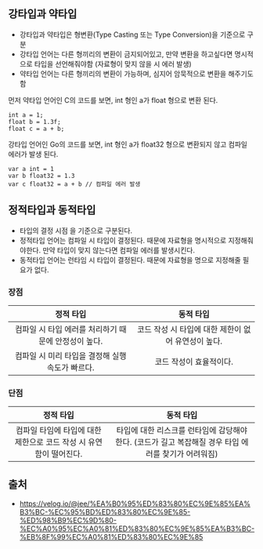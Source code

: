 ## 강타입과 약타입  
* 강타입과 약타입은 형변환(Type Casting 또는 Type Conversion)을 기준으로 구분  
* 강타입 언어는 다른 형끼리의 변환이 금지되어있고, 만약 변환을 하고싶다면 명시적으로 타입을 선언해줘야함 (자료형이 맞지 않을 시 에러 발생)  
* 약타입 언어는 다른 형끼리의 변환이 가능하며, 심지어 암묵적으로 변환을 해주기도 함  

먼저 약타입 언어인 C의 코드를 보면, int 형인 a가 float 형으로 변환 된다.  
```
int a = 1;
float b = 1.3f;
float c = a + b;
```  

강타입 언어인 Go의 코드를 보면, int 형인 a가 float32 형으로 변환되지 않고 컴파일 에러가 발생 된다.  
```
var a int = 1
var b float32 = 1.3
var c float32 = a + b // 컴파일 에러 발생
```  

## 정적타입과 동적타입  
* 타입의 결정 시점 을 기준으로 구분된다.  
* 정적타입 언어는 컴파일 시 타입이 결정된다. 때문에 자료형을 명시적으로 지정해줘야한다. 만약 타입이 맞지 않는다면 컴파일 에러를 발생시킨다.  
* 동적타입 언어는 런타임 시 타입이 결정된다. 때문에 자료형을 명으로 지정해줄 필요가 없다.  

### 장점  

|정적 타입|동적 타입|
|:---:|:---:|
|컴파일 시 타입 에러를 처리하기 때문에 안정성이 높다.|코드 작성 시 타입에 대한 제한이 없어 유연성이 높다.|  
|컴파일 시 미리 타입을 결정해 실행속도가 빠르다.| 코드 작성이 효율적이다.  

### 단점  
|정적 타입|동적 타입|  
|:---:|:---:|
|컴파일 타임에 타입에 대한 제한으로 코드 작성 시 유연함이 떨어진다.|타입에 대한 리스크를 런타임에 감당해야한다. (코드가 길고 복잡해질 경우 타입 에러를 찾기가 어려워짐)|  

## 출처  
* https://velog.io/@jee/%EA%B0%95%ED%83%80%EC%9E%85%EA%B3%BC-%EC%95%BD%ED%83%80%EC%9E%85-%ED%98%B9%EC%9D%80-%EC%A0%95%EC%A0%81%ED%83%80%EC%9E%85%EA%B3%BC-%EB%8F%99%EC%A0%81%ED%83%80%EC%9E%85  


